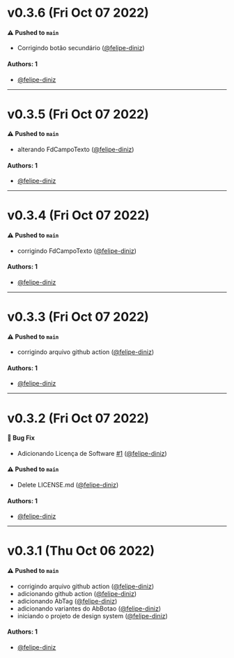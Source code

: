 # v0.3.6 (Fri Oct 07 2022)

#### ⚠️ Pushed to `main`

- Corrigindo botão secundário ([@felipe-diniz](https://github.com/felipe-diniz))

#### Authors: 1

- [@felipe-diniz](https://github.com/felipe-diniz)

---

# v0.3.5 (Fri Oct 07 2022)

#### ⚠️ Pushed to `main`

- alterando FdCampoTexto ([@felipe-diniz](https://github.com/felipe-diniz))

#### Authors: 1

- [@felipe-diniz](https://github.com/felipe-diniz)

---

# v0.3.4 (Fri Oct 07 2022)

#### ⚠️ Pushed to `main`

- corrigindo FdCampoTexto ([@felipe-diniz](https://github.com/felipe-diniz))

#### Authors: 1

- [@felipe-diniz](https://github.com/felipe-diniz)

---

# v0.3.3 (Fri Oct 07 2022)

#### ⚠️ Pushed to `main`

- corrigindo arquivo github action ([@felipe-diniz](https://github.com/felipe-diniz))

#### Authors: 1

- [@felipe-diniz](https://github.com/felipe-diniz)

---

# v0.3.2 (Fri Oct 07 2022)

#### 🐛 Bug Fix

- Adicionando Licença de Software [#1](https://github.com/felipe-diniz/fdnz-ds/pull/1) ([@felipe-diniz](https://github.com/felipe-diniz))

#### ⚠️ Pushed to `main`

- Delete LICENSE.md ([@felipe-diniz](https://github.com/felipe-diniz))

#### Authors: 1

- [@felipe-diniz](https://github.com/felipe-diniz)

---

# v0.3.1 (Thu Oct 06 2022)

#### ⚠️ Pushed to `main`

- corrigindo arquivo github action ([@felipe-diniz](https://github.com/felipe-diniz))
- adicionando github action ([@felipe-diniz](https://github.com/felipe-diniz))
- adicionando AbTag ([@felipe-diniz](https://github.com/felipe-diniz))
- adicionando variantes do AbBotao ([@felipe-diniz](https://github.com/felipe-diniz))
- iniciando o projeto de design system ([@felipe-diniz](https://github.com/felipe-diniz))

#### Authors: 1

- [@felipe-diniz](https://github.com/felipe-diniz)
